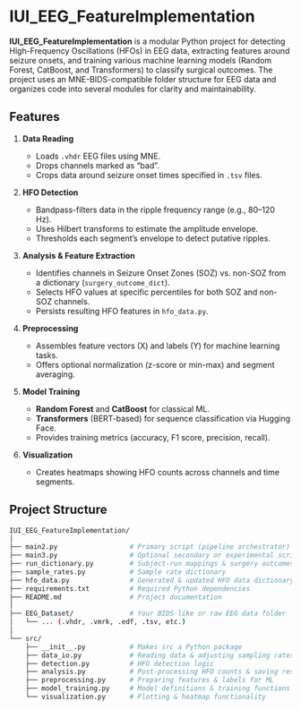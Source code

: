 # IUI_EEG_FeatureImplementation

**IUI_EEG_FeatureImplementation** is a modular Python project for detecting High-Frequency Oscillations (HFOs) in EEG data, extracting features around seizure onsets, and training various machine learning models (Random Forest, CatBoost, and Transformers) to classify surgical outcomes. The project uses an MNE-BIDS-compatible folder structure for EEG data and organizes code into several modules for clarity and maintainability.

## Features

1. **Data Reading**
   - Loads `.vhdr` EEG files using MNE.
   - Drops channels marked as “bad”.
   - Crops data around seizure onset times specified in `.tsv` files.

2. **HFO Detection**
   - Bandpass-filters data in the ripple frequency range (e.g., 80–120 Hz).
   - Uses Hilbert transforms to estimate the amplitude envelope.
   - Thresholds each segment’s envelope to detect putative ripples.

3. **Analysis & Feature Extraction**
   - Identifies channels in Seizure Onset Zones (SOZ) vs. non-SOZ from a dictionary (`surgery_outcome_dict`).
   - Selects HFO values at specific percentiles for both SOZ and non-SOZ channels.
   - Persists resulting HFO features in `hfo_data.py`.

4. **Preprocessing**
   - Assembles feature vectors (X) and labels (Y) for machine learning tasks.
   - Offers optional normalization (z-score or min-max) and segment averaging.

5. **Model Training**
   - **Random Forest** and **CatBoost** for classical ML.
   - **Transformers** (BERT-based) for sequence classification via Hugging Face.
   - Provides training metrics (accuracy, F1 score, precision, recall).

6. **Visualization**
   - Creates heatmaps showing HFO counts across channels and time segments.

## Project Structure

```bash
IUI_EEG_FeatureImplementation/
│
├── main2.py                  # Primary script (pipeline orchestrator)
├── main3.py                  # Optional secondary or experimental script
├── run_dictionary.py         # Subject-run mappings & surgery outcomes
├── sample_rates.py           # Sample rate dictionary
├── hfo_data.py               # Generated & updated HFO data dictionary
├── requirements.txt          # Required Python dependencies
├── README.md                 # Project documentation
│
├── EEG_Dataset/              # Your BIDS-like or raw EEG data folder
│   └── ... (.vhdr, .vmrk, .edf, .tsv, etc.)
│
└── src/
    ├── __init__.py           # Makes src a Python package
    ├── data_io.py            # Reading data & adjusting sampling rates
    ├── detection.py          # HFO detection logic
    ├── analysis.py           # Post-processing HFO counts & saving results
    ├── preprocessing.py      # Preparing features & labels for ML
    ├── model_training.py     # Model definitions & training functions
    └── visualization.py      # Plotting & heatmap functionality
